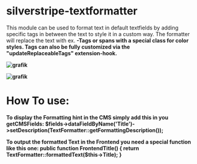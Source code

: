 # silverstripe-textformatter

This module can be used to format text in default textfields by adding specific tags in between the text to style it in a custom way. 
The formatter will replace the text with ex. <strong>-Tags or spans with a special class for color styles. 
Tags can also be fully customized via the "updateReplaceableTags" extension-hook.

![grafik](https://github.com/user-attachments/assets/948873f4-2ad1-4647-8f9f-119545dd049a)

![grafik](https://github.com/user-attachments/assets/e224b296-5a6e-4f79-8594-2d67a93ebed6)

# How To use:
To display the Formatting hint in the CMS simply add this in you getCMSFields: 
$fields->dataFieldByName('Title')->setDescription(TextFormatter::getFormattingDescription());

To output the formatted Text in the Frontend you need a special function like this one: 
public function FrontendTitle()
{
  return TextFormatter::formattedText($this->Title);
}

